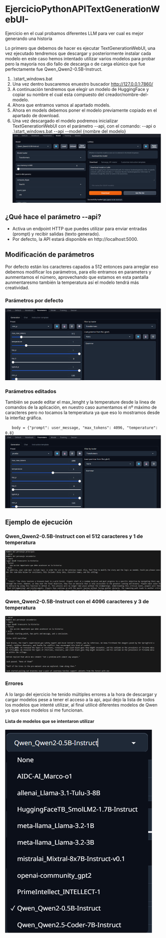 # EjercicioPythonAPITextGenerationWebUI-
Ejercicio en el cual probamos diferentes LLM para ver cual es mejor generando una historia

Lo primero que debemos de hacer es ejecutar TextGenerationWebUI, una vez ejecutado tendremos que descargar y posteriormente instalar cada modelo en este caso hemos intentado utilizar varios modelos para probar pero la mayoría nos dio fallo de descarga o de carga elúnico que fue perfectamente fue Qwen_Qwen2-0.5B-Instruct.
1. .\start_windows.bat
2. Una vez dentro buscaremos enuestro buscador http://127.0.0.1:7860/
3. A continuación tendremos que elegir un modelo de HuggingFace y copiar su nombre el cual esta compuesto del creador/nombre-del-modelo.
4. Ahora que entramos vamos al apartado models.
5. Ahora en models debemos poner el modelo previamente copiado en el apartado de download.
6. Una vez descargado el modelo podremos inicializar TextGenerationWebUI con el parámetro --api, con el comando: --api o .\start_windows.bat --api --model {nombre del modelo}
![imagen-cliente-TextGenerationWebUI](images/cap-download.png)

## ¿Qué hace el parámetro --api?

* Activa un endpoint HTTP que puedes utilizar para enviar entradas (prompt) y recibir salidas (texto generado).
* Por defecto, la API estará disponible en http://localhost:5000.

## Modificación de parámetros 
Por defecto están los caracteres capados a 512 entonces para arreglar eso debemos modificar los parámetros, para ello entramos en parameters y aunmentamos el número, aprovechando que estamos en esta pantalla aunmentaresmo también la temperatura así el modelo tendrá más creatividad.

### Parámetros por defecto

![imagen-cliente-TextGenerationWebUI](images/parameters-default.png)

### Parámetros editados
También se puede editar el max_lenght y la temperature desde la linea de comandos de la aplicación, en nuestro caso aumentamos el nº máximo de caracteres
pero no tocamos la temperatura ya que eso lo mostramos desde la interfaz gráfica.


`    body = {"prompt": user_message, "max_tokens": 4096, "temperature": 0.8}
`
![imagen-cliente-TextGenerationWebUI](images/parameters-editados.png)

## Ejemplo de ejecución

### Qwen_Qwen2-0.5B-Instruct con el 512 caracteres y 1 de temperatura

![ejecucuion-Qwen_Qwen2-0.5B-Instruct](images/historia-min-p.png)


### Qwen_Qwen2-0.5B-Instruct con el 4096 caracteres y 3 de temperatura

![ejecucuion-Qwen_Qwen2-0.5B-Instruct](images/ejemplo-qwen.png)

### Errores
A lo largo del ejercicio he tenido múltiples errores a la hora de descargar y cargar modelos pese a tener el acceso a la api, aquí dejo la lista de todos los modelos que intenté utilizar, al final utilicé diferentes modelos de Qwen ya que esos modelos si me funcionan.

#### Lista de modelos que se intentaron utilizar

![ejecucuion-Qwen_Qwen2-0.5B-Instruct](images/modelos-probados.png)

